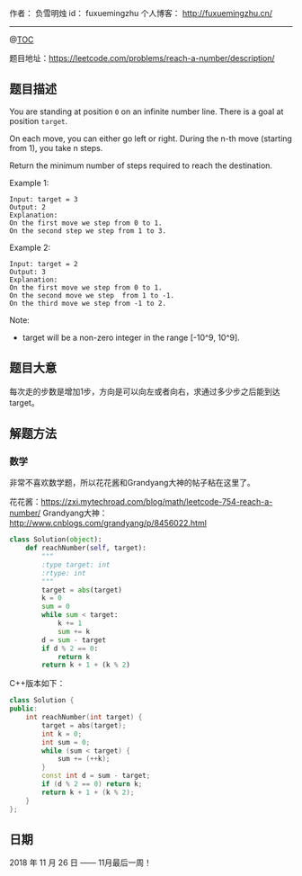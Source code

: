 作者： 负雪明烛
id：	fuxuemingzhu
个人博客：	http://fuxuemingzhu.cn/

---
@[TOC](目录)

题目地址：https://leetcode.com/problems/reach-a-number/description/


## 题目描述

You are standing at position ``0`` on an infinite number line. There is a goal at position ``target``.

On each move, you can either go left or right. During the n-th move (starting from 1), you take n steps.

Return the minimum number of steps required to reach the destination.

Example 1:

    Input: target = 3
    Output: 2
    Explanation:
    On the first move we step from 0 to 1.
    On the second step we step from 1 to 3.

Example 2:

    Input: target = 2
    Output: 3
    Explanation:
    On the first move we step from 0 to 1.
    On the second move we step  from 1 to -1.
    On the third move we step from -1 to 2.

Note:

- target will be a non-zero integer in the range [-10^9, 10^9].
 

## 题目大意

每次走的步数是增加1步，方向是可以向左或者向右，求通过多少步之后能到达target。


## 解题方法

### 数学

非常不喜欢数学题，所以花花酱和Grandyang大神的帖子粘在这里了。

花花酱：https://zxi.mytechroad.com/blog/math/leetcode-754-reach-a-number/
Grandyang大神：http://www.cnblogs.com/grandyang/p/8456022.html

```python
class Solution(object):
    def reachNumber(self, target):
        """
        :type target: int
        :rtype: int
        """
        target = abs(target)
        k = 0
        sum = 0
        while sum < target:
            k += 1
            sum += k
        d = sum - target
        if d % 2 == 0:
            return k
        return k + 1 + (k % 2)
```

C++版本如下：

```cpp
class Solution {
public:
    int reachNumber(int target) {
        target = abs(target);
        int k = 0;
        int sum = 0;
        while (sum < target) {
            sum += (++k);
        }
        const int d = sum - target;
        if (d % 2 == 0) return k;
        return k + 1 + (k % 2);
    }
};
```

## 日期

2018 年 11 月 26 日 —— 11月最后一周！


  [1]: http://zxi.mytechroad.com/blog/dynamic-programming/leetcode-730-count-different-palindromic-subsequences/
